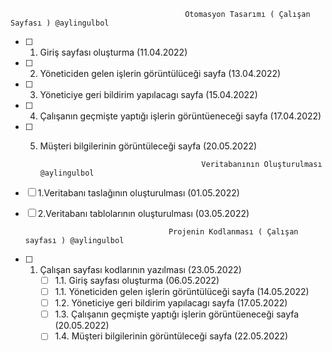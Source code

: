                                            Otomasyon Tasarımı ( Çalışan Sayfası ) @aylingulbol
                                           
- [ ] 1. Giriş sayfası oluşturma (11.04.2022)
- [ ] 2. Yöneticiden gelen işlerin görüntülüceği sayfa (13.04.2022)
- [ ] 3. Yöneticiye geri bildirim yapılacagı sayfa (15.04.2022)
- [ ] 4. Çalışanın geçmişte yaptığı işlerin görüntüeneceği sayfa (17.04.2022)
- [ ] 5. Müşteri bilgilerinin görüntüleceği sayfa (20.05.2022)
 
                                             Veritabanının Oluşturulması @aylingulbol
 
 - [ ] 1.Veritabanı taslağının oluşturulması (01.05.2022)
 - [ ] 2.Veritabanı tablolarının oluşturulması (03.05.2022)
 
                                       Projenin Kodlanması ( Çalışan sayfası ) @aylingulbol
                                       
 - [ ] 1. Çalışan sayfası kodlarının yazılması (23.05.2022)
      - [ ] 1.1. Giriş sayfası oluşturma (06.05.2022)
      - [ ] 1.1. Yöneticiden gelen işlerin görüntülüceği sayfa (14.05.2022)
      - [ ] 1.2. Yöneticiye geri bildirim yapılacagı sayfa (17.05.2022)
      - [ ] 1.3. Çalışanın geçmişte yaptığı işlerin görüntüeneceği sayfa (20.05.2022)
      - [ ] 1.4. Müşteri bilgilerinin görüntüleceği sayfa (22.05.2022)
